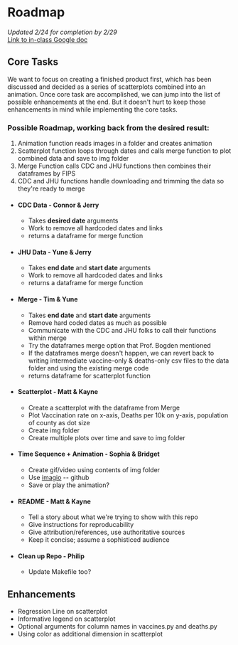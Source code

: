 
# Roadmap
*Updated 2/24 for completion by 2/29*  
[Link to in-class Google doc](https://docs.google.com/document/d/1p1ru7QAT71t3leCCaC_e88HN7AwzkLz-vohalUIci04/edit)
## Core Tasks
We want to focus on creating a finished product first, which has been discussed and decided as a series of scatterplots combined into an animation. Once core task are accomplished, we can jump into the list of possible enhancements at the end. But it doesn't hurt to keep those enhancements in mind while implementing the core tasks.

### Possible Roadmap, working back from the desired result:
1. Animation function reads images in a folder and creates animation
2. Scatterplot function loops through dates and calls merge function to plot combined data and save to img folder
3. Merge Function calls CDC and JHU functions then combines their dataframes by FIPS
4. CDC and JHU functions handle downloading and trimming the data so they're ready to merge 

* #### CDC Data - Connor & Jerry  
  * Takes **desired date** arguments
  * Work to remove all hardcoded dates and links
  * returns a dataframe for merge function  

* #### JHU Data - Yune & Jerry
  * Takes **end date** and **start date** arguments
  * Work to remove all hardcoded dates and links
  * returns a dataframe for merge function

* #### Merge - Tim & Yune
  * Takes **end date** and **start date** arguments
  * Remove hard coded dates as much as possible
  * Communicate with the CDC and JHU folks to call their functions within merge
  * Try the dataframes merge option that Prof. Bogden mentioned
  * If the dataframes merge doesn't happen, we can revert back to writing intermediate vaccine-only & deaths-only csv files to the data folder and using the existing merge code
  * returns dataframe for scatterplot function

* #### Scatterplot - Matt & Kayne
  * Create a scatterplot with the dataframe from Merge
  * Plot Vaccination rate on x-axis, Deaths per 10k on y-axis, population of county as dot size
  * Create img folder
  * Create multiple plots over time and save to img folder

* #### Time Sequence + Animation - Sophia & Bridget
  * Create gif/video using contents of img folder
  * Use [imagio](https://github.com/imageio/imageio) -- github
  * Save or play the animation? 

* #### README - Matt & Kayne
  * Tell a story about what we're trying to show with this repo
  * Give instructions for reproducability
  * Give attribution/references, use authoritative sources
  * Keep it concise; assume a sophisticed audience

* #### Clean up Repo - Philip
  * Update Makefile too?


## Enhancements
* Regression Line on scatterplot
* Informative legend on scatterplot
* Optional arguments for column names in vaccines.py and deaths.py
* Using color as additional dimension in scatterplot

